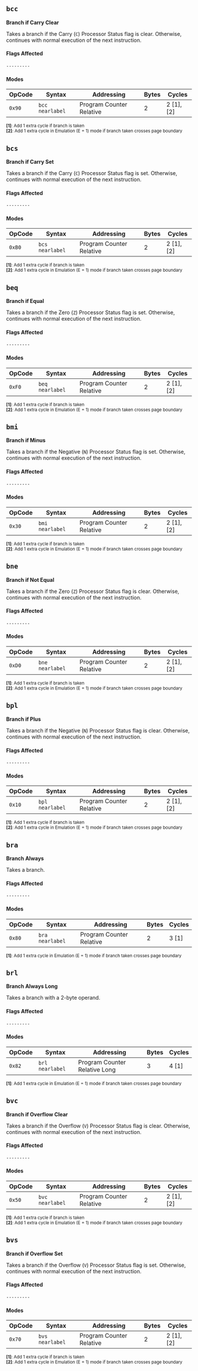 
## `bcc`

**Branch if Carry Clear**

Takes a branch if the Carry (`C`) Processor Status flag is clear. Otherwise, continues
with normal execution of the next instruction.

#### Flags Affected

```
---------
```

#### Modes

| OpCode | Syntax          | Addressing               | Bytes | Cycles     |
|--------|-----------------|--------------------------|-------|------------|
| `0x90` | `bcc nearlabel` | Program Counter Relative | 2     | 2 [1],[2]  |

<sub>**[1]**: Add 1 extra cycle if branch is taken</sub><br />
<sub>**[2]**: Add 1 extra cycle in Emulation (E = 1) mode if branch taken crosses page boundary</sub><br />





## `bcs`

**Branch if Carry Set**

Takes a branch if the Carry (`C`) Processor Status flag is set. Otherwise, continues
with normal execution of the next instruction.

#### Flags Affected

```
---------
```

#### Modes

| OpCode | Syntax          | Addressing               | Bytes | Cycles     |
|--------|-----------------|--------------------------|-------|------------|
| `0xB0` | `bcs nearlabel` | Program Counter Relative | 2     | 2 [1],[2]  |

<sub>**[1]**: Add 1 extra cycle if branch is taken</sub><br />
<sub>**[2]**: Add 1 extra cycle in Emulation (E = 1) mode if branch taken crosses page boundary</sub><br />




## `beq`

**Branch if Equal**

Takes a branch if the Zero (`Z`) Processor Status flag is set. Otherwise, continues
with normal execution of the next instruction.

#### Flags Affected

```
---------
```

#### Modes

| OpCode | Syntax          | Addressing               | Bytes | Cycles     |
|--------|-----------------|--------------------------|-------|------------|
| `0xF0` | `beq nearlabel` | Program Counter Relative | 2     | 2 [1],[2]  |

<sub>**[1]**: Add 1 extra cycle if branch is taken</sub><br />
<sub>**[2]**: Add 1 extra cycle in Emulation (E = 1) mode if branch taken crosses page boundary</sub><br />




## `bmi`

**Branch if Minus**

Takes a branch if the Negative (`N`) Processor Status flag is set. Otherwise, continues
with normal execution of the next instruction.

#### Flags Affected

```
---------
```

#### Modes

| OpCode | Syntax          | Addressing               | Bytes | Cycles     |
|--------|-----------------|--------------------------|-------|------------|
| `0x30` | `bmi nearlabel` | Program Counter Relative | 2     | 2 [1],[2]  |

<sub>**[1]**: Add 1 extra cycle if branch is taken</sub><br />
<sub>**[2]**: Add 1 extra cycle in Emulation (E = 1) mode if branch taken crosses page boundary</sub><br />




## `bne`

**Branch if Not Equal**

Takes a branch if the Zero (`Z`) Processor Status flag is clear. Otherwise, continues
with normal execution of the next instruction.

#### Flags Affected

```
---------
```

#### Modes

| OpCode | Syntax          | Addressing               | Bytes | Cycles     |
|--------|-----------------|--------------------------|-------|------------|
| `0xD0` | `bne nearlabel` | Program Counter Relative | 2     | 2 [1],[2]  |

<sub>**[1]**: Add 1 extra cycle if branch is taken</sub><br />
<sub>**[2]**: Add 1 extra cycle in Emulation (E = 1) mode if branch taken crosses page boundary</sub><br />




## `bpl`

**Branch if Plus**

Takes a branch if the Negative (`N`) Processor Status flag is clear. Otherwise, continues
with normal execution of the next instruction.

#### Flags Affected

```
---------
```

#### Modes

| OpCode | Syntax          | Addressing               | Bytes | Cycles     |
|--------|-----------------|--------------------------|-------|------------|
| `0x10` | `bpl nearlabel` | Program Counter Relative | 2     | 2 [1],[2]  |

<sub>**[1]**: Add 1 extra cycle if branch is taken</sub><br />
<sub>**[2]**: Add 1 extra cycle in Emulation (E = 1) mode if branch taken crosses page boundary</sub><br />




## `bra`

**Branch Always**

Takes a branch.

#### Flags Affected

```
---------
```

#### Modes

| OpCode | Syntax          | Addressing               | Bytes | Cycles     |
|--------|-----------------|--------------------------|-------|------------|
| `0x80` | `bra nearlabel` | Program Counter Relative | 2     | 3 [1]      |

<sub>**[1]**: Add 1 extra cycle in Emulation (E = 1) mode if branch taken crosses page boundary</sub><br />




## `brl`

**Branch Always Long**

Takes a branch with a 2-byte operand.

#### Flags Affected

```
---------
```

#### Modes

| OpCode | Syntax          | Addressing                    | Bytes | Cycles     |
|--------|-----------------|-------------------------------|-------|------------|
| `0x82` | `brl nearlabel` | Program Counter Relative Long | 3     | 4 [1]      |

<sub>**[1]**: Add 1 extra cycle in Emulation (E = 1) mode if branch taken crosses page boundary</sub><br />




## `bvc`

**Branch if Overflow Clear**

Takes a branch if the Overflow (`V`) Processor Status flag is clear. Otherwise, continues
with normal execution of the next instruction.

#### Flags Affected

```
---------
```

#### Modes

| OpCode | Syntax          | Addressing               | Bytes | Cycles     |
|--------|-----------------|--------------------------|-------|------------|
| `0x50` | `bvc nearlabel` | Program Counter Relative | 2     | 2 [1],[2]  |

<sub>**[1]**: Add 1 extra cycle if branch is taken</sub><br />
<sub>**[2]**: Add 1 extra cycle in Emulation (E = 1) mode if branch taken crosses page boundary</sub><br />




## `bvs`

**Branch if Overflow Set**

Takes a branch if the Overflow (`V`) Processor Status flag is set. Otherwise, continues
with normal execution of the next instruction.

#### Flags Affected

```
---------
```

#### Modes

| OpCode | Syntax          | Addressing               | Bytes | Cycles     |
|--------|-----------------|--------------------------|-------|------------|
| `0x70` | `bvs nearlabel` | Program Counter Relative | 2     | 2 [1],[2]  |

<sub>**[1]**: Add 1 extra cycle if branch is taken</sub><br />
<sub>**[2]**: Add 1 extra cycle in Emulation (E = 1) mode if branch taken crosses page boundary</sub><br />
